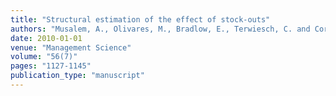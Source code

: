 ```yaml
---
title: "Structural estimation of the effect of stock-outs"
authors: "Musalem, A., Olivares, M., Bradlow, E., Terwiesch, C. and Corsten D."
date: 2010-01-01
venue: "Management Science"
volume: "56(7)"
pages: "1127-1145"
publication_type: "manuscript"
---
```

